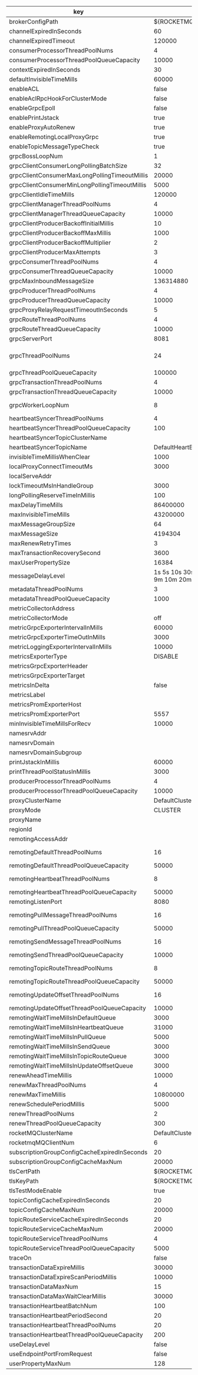 |key|value|important|description|
|---|---|---|---|
|brokerConfigPath|${ROCKETMQ_HOME}/conf/broker.conf|||
|channelExpiredInSeconds|60|||
|channelExpiredTimeout|120000|||
|consumerProcessorThreadPoolNums|4||PROCESSOR_NUMBER|
|consumerProcessorThreadPoolQueueCapacity|10000|||
|contextExpiredInSeconds|30|||
|defaultInvisibleTimeMills|60000|||
|enableACL|false|||
|enableAclRpcHookForClusterMode|false|||
|enableGrpcEpoll|false|||
|enablePrintJstack|true|||
|enableProxyAutoRenew|true|||
|enableRemotingLocalProxyGrpc|true|||
|enableTopicMessageTypeCheck|true|||
|grpcBossLoopNum|1|||
|grpcClientConsumerLongPollingBatchSize|32|||
|grpcClientConsumerMaxLongPollingTimeoutMillis|20000|||
|grpcClientConsumerMinLongPollingTimeoutMillis|5000|||
|grpcClientIdleTimeMills|120000|||
|grpcClientManagerThreadPoolNums|4||PROCESSOR_NUMBER|
|grpcClientManagerThreadQueueCapacity|10000|||
|grpcClientProducerBackoffInitialMillis|10|||
|grpcClientProducerBackoffMaxMillis|1000|||
|grpcClientProducerBackoffMultiplier|2|||
|grpcClientProducerMaxAttempts|3|||
|grpcConsumerThreadPoolNums|4||PROCESSOR_NUMBER|
|grpcConsumerThreadQueueCapacity|10000|||
|grpcMaxInboundMessageSize|136314880|||
|grpcProducerThreadPoolNums|4||PROCESSOR_NUMBER|
|grpcProducerThreadQueueCapacity|10000|||
|grpcProxyRelayRequestTimeoutInSeconds|5|||
|grpcRouteThreadPoolNums|4||PROCESSOR_NUMBER|
|grpcRouteThreadQueueCapacity|10000|||
|grpcServerPort|8081|||
|grpcThreadPoolNums|24||16 + PROCESSOR_NUMBER * 2|
|grpcThreadPoolQueueCapacity|100000|||
|grpcTransactionThreadPoolNums|4||PROCESSOR_NUMBER|
|grpcTransactionThreadQueueCapacity|10000|||
|grpcWorkerLoopNum|8||PROCESSOR_NUMBER * 2|
|heartbeatSyncerThreadPoolNums|4|||
|heartbeatSyncerThreadPoolQueueCapacity|100|||
|heartbeatSyncerTopicClusterName||||
|heartbeatSyncerTopicName|DefaultHeartBeatSyncerTopic|||
|invisibleTimeMillisWhenClear|1000|||
|localProxyConnectTimeoutMs|3000|||
|localServeAddr||||
|lockTimeoutMsInHandleGroup|3000|||
|longPollingReserveTimeInMillis|100|||
|maxDelayTimeMills|86400000|||
|maxInvisibleTimeMills|43200000|||
|maxMessageGroupSize|64|||
|maxMessageSize|4194304|||
|maxRenewRetryTimes|3|||
|maxTransactionRecoverySecond|3600|||
|maxUserPropertySize|16384|||
|messageDelayLevel|1s 5s 10s 30s 1m 2m 3m 4m 5m 6m 7m 8m 9m 10m 20m 30m 1h 2h|||
|metadataThreadPoolNums|3|||
|metadataThreadPoolQueueCapacity|1000|||
|metricCollectorAddress||||
|metricCollectorMode|off|||
|metricGrpcExporterIntervalInMills|60000|||
|metricGrpcExporterTimeOutInMills|3000|||
|metricLoggingExporterIntervalInMills|10000|||
|metricsExporterType|DISABLE|||
|metricsGrpcExporterHeader||||
|metricsGrpcExporterTarget||||
|metricsInDelta|false|||
|metricsLabel||||
|metricsPromExporterHost||||
|metricsPromExporterPort|5557|||
|minInvisibleTimeMillsForRecv|10000|||
|namesrvAddr||||
|namesrvDomain||||
|namesrvDomainSubgroup||||
|printJstackInMillis|60000|||
|printThreadPoolStatusInMillis|3000|||
|producerProcessorThreadPoolNums|4||PROCESSOR_NUMBER|
|producerProcessorThreadPoolQueueCapacity|10000|||
|proxyClusterName|DefaultCluster|||
|proxyMode|CLUSTER|||
|proxyName||||
|regionId||||
|remotingAccessAddr||||
|remotingDefaultThreadPoolNums|16||4 * PROCESSOR_NUMBER|
|remotingDefaultThreadPoolQueueCapacity|50000|||
|remotingHeartbeatThreadPoolNums|8||2 * PROCESSOR_NUMBER|
|remotingHeartbeatThreadPoolQueueCapacity|50000|||
|remotingListenPort|8080|||
|remotingPullMessageThreadPoolNums|16||4 * PROCESSOR_NUMBER|
|remotingPullThreadPoolQueueCapacity|50000|||
|remotingSendMessageThreadPoolNums|16||4 * PROCESSOR_NUMBER|
|remotingSendThreadPoolQueueCapacity|10000|||
|remotingTopicRouteThreadPoolNums|8||2 * PROCESSOR_NUMBER|
|remotingTopicRouteThreadPoolQueueCapacity|50000|||
|remotingUpdateOffsetThreadPoolNums|16||4 * PROCESSOR_NUMBER|
|remotingUpdateOffsetThreadPoolQueueCapacity|10000|||
|remotingWaitTimeMillsInDefaultQueue|3000|||
|remotingWaitTimeMillsInHeartbeatQueue|31000|||
|remotingWaitTimeMillsInPullQueue|5000|||
|remotingWaitTimeMillsInSendQueue|3000|||
|remotingWaitTimeMillsInTopicRouteQueue|3000|||
|remotingWaitTimeMillsInUpdateOffsetQueue|3000|||
|renewAheadTimeMillis|10000|||
|renewMaxThreadPoolNums|4|||
|renewMaxTimeMillis|10800000|||
|renewSchedulePeriodMillis|5000|||
|renewThreadPoolNums|2|||
|renewThreadPoolQueueCapacity|300|||
|rocketMQClusterName|DefaultCluster|||
|rocketmqMQClientNum|6|||
|subscriptionGroupConfigCacheExpiredInSeconds|20|||
|subscriptionGroupConfigCacheMaxNum|20000|||
|tlsCertPath|${ROCKETMQ_HOME}/conf/tls/rocketmq.crt|||
|tlsKeyPath|${ROCKETMQ_HOME}/conf/tls/rocketmq.key|||
|tlsTestModeEnable|true|||
|topicConfigCacheExpiredInSeconds|20|||
|topicConfigCacheMaxNum|20000|||
|topicRouteServiceCacheExpiredInSeconds|20|||
|topicRouteServiceCacheMaxNum|20000|||
|topicRouteServiceThreadPoolNums|4||PROCESSOR_NUMBER|
|topicRouteServiceThreadPoolQueueCapacity|5000|||
|traceOn|false|||
|transactionDataExpireMillis|30000|||
|transactionDataExpireScanPeriodMillis|10000|||
|transactionDataMaxNum|15|||
|transactionDataMaxWaitClearMillis|30000|||
|transactionHeartbeatBatchNum|100|||
|transactionHeartbeatPeriodSecond|20|||
|transactionHeartbeatThreadPoolNums|20|||
|transactionHeartbeatThreadPoolQueueCapacity|200|||
|useDelayLevel|false|||
|useEndpointPortFromRequest|false|||
|userPropertyMaxNum|128|||
